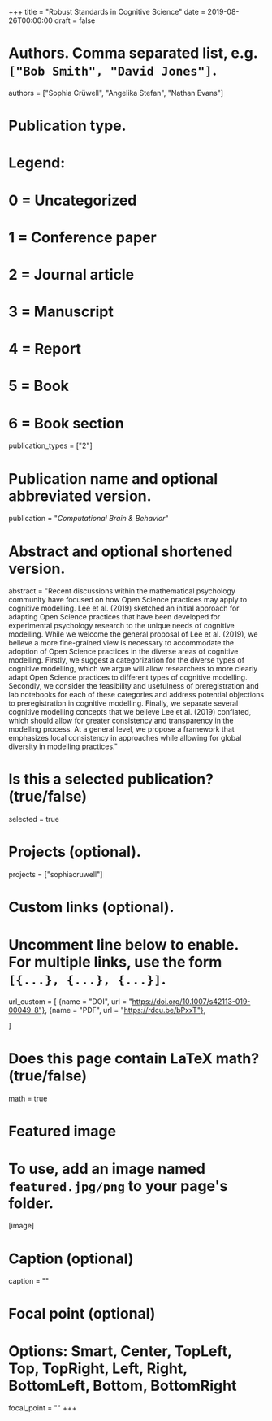 +++
title = "Robust Standards in Cognitive Science"
date = 2019-08-26T00:00:00
draft = false

# Authors. Comma separated list, e.g. `["Bob Smith", "David Jones"]`.
authors = ["Sophia Crüwell", "Angelika Stefan", "Nathan Evans"]

# Publication type.
# Legend:
# 0 = Uncategorized
# 1 = Conference paper
# 2 = Journal article
# 3 = Manuscript
# 4 = Report
# 5 = Book
# 6 = Book section
publication_types = ["2"]

# Publication name and optional abbreviated version.
publication = "*Computational Brain & Behavior*"

# Abstract and optional shortened version.
abstract = "Recent discussions within the mathematical psychology community have focused on how Open Science practices may apply to cognitive modelling. Lee et al. (2019) sketched an initial approach for adapting Open Science practices that have been developed for experimental psychology research to the unique needs of cognitive modelling. While we welcome the general proposal of Lee et al. (2019), we believe a more fine-grained view is necessary to accommodate the adoption of Open Science practices in the diverse areas of cognitive modelling. Firstly, we suggest a categorization for the diverse types of cognitive modelling, which we argue will allow researchers to more clearly adapt Open Science practices to different types of cognitive modelling. Secondly, we consider the feasibility and usefulness of preregistration and lab notebooks for each of these categories and address potential objections to preregistration in cognitive modelling. Finally, we separate several cognitive modelling concepts that we believe Lee et al. (2019) conflated, which should allow for greater consistency and transparency in the modelling process. At a general level, we propose a framework that emphasizes local consistency in approaches while allowing for global diversity in modelling practices."

# Is this a selected publication? (true/false)
selected = true

# Projects (optional).
projects = ["sophiacruwell"]

# Custom links (optional).
#   Uncomment line below to enable. For multiple links, use the form `[{...}, {...}, {...}]`.
url_custom = [
{name = "DOI", url = "https://doi.org/10.1007/s42113-019-00049-8"},
{name = "PDF", url = "https://rdcu.be/bPxxT"},

]

# Does this page contain LaTeX math? (true/false)
math = true

# Featured image
# To use, add an image named `featured.jpg/png` to your page's folder. 
[image]
  # Caption (optional)
  caption = ""

  # Focal point (optional)
  # Options: Smart, Center, TopLeft, Top, TopRight, Left, Right, BottomLeft, Bottom, BottomRight
  focal_point = ""
+++
